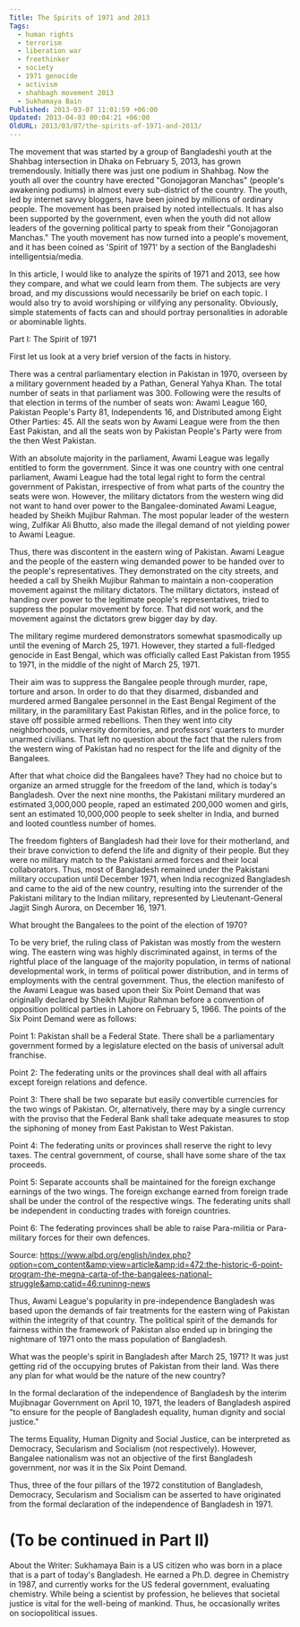 ```yaml
---
Title: The Spirits of 1971 and 2013
Tags:
  - human rights
  - terrorism
  - liberation war
  - freethinker
  - society
  - 1971 genocide
  - activism
  - shahbagh movement 2013
  - Sukhamaya Bain
Published: 2013-03-07 11:01:59 +06:00
Updated: 2013-04-03 00:04:21 +06:00
OldURL: 2013/03/07/the-spirits-of-1971-and-2013/
---
```


The movement that was started by a group of Bangladeshi youth at the Shahbag intersection in Dhaka on February 5, 2013, has grown tremendously. Initially there was just one podium in Shahbag. Now the youth all over the country have erected "Gonojagoran Manchas" (people's awakening podiums) in almost every sub-district of the country. The youth, led by internet savvy bloggers, have been joined by millions of ordinary people. The movement has been praised by noted intellectuals. It has also been supported by the government, even when the youth did not allow leaders of the governing political party to speak from their "Gonojagoran Manchas." The youth movement has now turned into a people's movement, and it has been coined as 'Spirit of 1971' by a section of the Bangladeshi intelligentsia/media.

In this article, I would like to analyze the spirits of 1971 and 2013, see how they compare, and what we could learn from them. The subjects are very broad, and my discussions would necessarily be brief on each topic. I would also try to avoid worshiping or vilifying any personality. Obviously, simple statements of facts can and should portray personalities in adorable or abominable lights.

Part I: The Spirit of 1971

First let us look at a very brief version of the facts in history.

There was a central parliamentary election in Pakistan in 1970, overseen by a military government headed by a Pathan, General Yahya Khan. The total number of seats in that parliament was 300. Following were the results of that election in terms of the number of seats won: Awami League 160, Pakistan People's Party 81, Independents 16, and Distributed among Eight Other Parties: 45. All the seats won by Awami League were from the then East Pakistan, and all the seats won by Pakistan People's Party were from the then West Pakistan.

With an absolute majority in the parliament, Awami League was legally entitled to form the government. Since it was one country with one central parliament, Awami League had the total legal right to form the central government of Pakistan, irrespective of from what parts of the country the seats were won. However, the military dictators from the western wing did not want to hand over power to the Bangalee-dominated Awami League, headed by Sheikh Mujibur Rahman. The most popular leader of the western wing, Zulfikar Ali Bhutto, also made the illegal demand of not yielding power to Awami League.

Thus, there was discontent in the eastern wing of Pakistan. Awami League and the people of the eastern wing demanded power to be handed over to the people's representatives. They demonstrated on the city streets, and heeded a call by Sheikh Mujibur Rahman to maintain a non-cooperation movement against the military dictators. The military dictators, instead of handing over power to the legitimate people's representatives, tried to suppress the popular movement by force. That did not work, and the movement against the dictators grew bigger day by day.

The military regime murdered demonstrators somewhat spasmodically up until the evening of March 25, 1971. However, they started a full-fledged genocide in East Bengal, which was officially called East Pakistan from 1955 to 1971, in the middle of the night of March 25, 1971.

Their aim was to suppress the Bangalee people through murder, rape, torture and arson. In order to do that they disarmed, disbanded and murdered armed Bangalee personnel in the East Bengal Regiment of the military, in the paramilitary East Pakistan Rifles, and in the police force, to stave off possible armed rebellions. Then they went into city neighborhoods, university dormitories, and professors' quarters to murder unarmed civilians. That left no question about the fact that the rulers from the western wing of Pakistan had no respect for the life and dignity of the Bangalees. 

After that what choice did the Bangalees have? They had no choice but to organize an armed struggle for the freedom of the land, which is today's Bangladesh. Over the next nine months, the Pakistani military murdered an estimated 3,000,000 people, raped an estimated 200,000 women and girls, sent an estimated 10,000,000 people to seek shelter in India, and burned and looted countless number of homes.

The freedom fighters of Bangladesh had their love for their motherland, and their brave conviction to defend the life and dignity of their people. But they were no military match to the Pakistani armed forces and their local collaborators. Thus, most of Bangladesh remained under the Pakistani military occupation until December 1971, when India recognized Bangladesh and came to the aid of the new country, resulting into the surrender of the Pakistani military to the Indian military, represented by Lieutenant-General Jagjit Singh Aurora, on December 16, 1971.

What brought the Bangalees to the point of the election of 1970?

To be very brief, the ruling class of Pakistan was mostly from the western wing. The eastern wing was highly discriminated against, in terms of the rightful place of the language of the majority population, in terms of national developmental work, in terms of political power distribution, and in terms of employments with the central government. Thus, the election manifesto of the Awami League was based upon their Six Point Demand that was originally declared by Sheikh Mujibur Rahman before a convention of opposition political parties in Lahore on February 5, 1966. The points of the Six Point Demand were as follows:

Point 1: Pakistan shall be a Federal State. There shall be a parliamentary government formed by a legislature elected on the basis of universal adult franchise.

Point 2: The federating units or the provinces shall deal with all affairs except foreign relations and defence.

Point 3: There shall be two separate but easily convertible currencies for the two wings of Pakistan. Or, alternatively, there may by a single currency with the proviso that the Federal Bank shall take adequate measures to stop the siphoning of money from East Pakistan to West Pakistan.

Point 4: The federating units or provinces shall reserve the right to levy taxes. The central government, of course, shall have some share of the tax proceeds.

Point 5: Separate accounts shall be maintained for the foreign exchange earnings of the two wings. The foreign exchange earned from foreign trade shall be under the control of the respective wings. The federating units shall be independent in conducting trades with foreign countries.

Point 6: The federating provinces shall be able to raise Para-militia or Para-military forces for their own defences.

Source: https://www.albd.org/english/index.php?option=com_content&amp;view=article&amp;id=472:the-historic-6-point-program-the-megna-carta-of-the-bangalees-national-struggle&amp;catid=46:runinng-news

Thus, Awami League's popularity in pre-independence Bangladesh was based upon the demands of fair treatments for the eastern wing of Pakistan within the integrity of that country. The political spirit of the demands for fairness within the framework of Pakistan also ended up in bringing the nightmare of 1971 onto the mass population of Bangladesh.

What was the people's spirit in Bangladesh after March 25, 1971? It was just getting rid of the occupying brutes of Pakistan from their land. Was there any plan for what would be the nature of the new country?

In the formal declaration of the independence of Bangladesh by the interim Mujibnagar Government on April 10, 1971, the leaders of Bangladesh aspired "to ensure for the people of Bangladesh equality, human dignity and social justice."

The terms Equality, Human Dignity and Social Justice, can be interpreted as Democracy, Secularism and Socialism (not respectively). However, Bangalee nationalism was not an objective of the first Bangladesh government, nor was it in the Six Point Demand.

Thus, three of the four pillars of the 1972 constitution of Bangladesh, Democracy, Secularism and Socialism can be asserted to have originated from the formal declaration of the independence of Bangladesh in 1971.

(To be continued in Part II)
==================================
About the Writer: Sukhamaya Bain is a US citizen who was born in a place that is a part of today's Bangladesh. He earned a Ph.D. degree in Chemistry in 1987, and currently works for the US federal government, evaluating chemistry. While being a scientist by profession, he believes that societal justice is vital for the well-being of mankind. Thus, he occasionally writes on sociopolitical issues.
